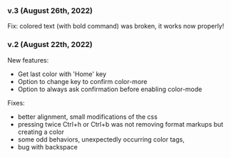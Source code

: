 ### v.3 (August 26th, 2022)
 Fix: colored text (with bold command) was broken, it works now properly!

### v.2 (August 22th, 2022)

New features:
  - Get last color with 'Home' key
  - Option to change key to confirm color-more
  - Option to always ask confirmation before enabling color-mode

Fixes:
  - better alignment, small modifications of the css
  - pressing twice Ctrl+h or Ctrl+b was not removing format markups but creating a color
  - some odd behaviors, unexpectedly occurring color tags,
  - bug with backspace
